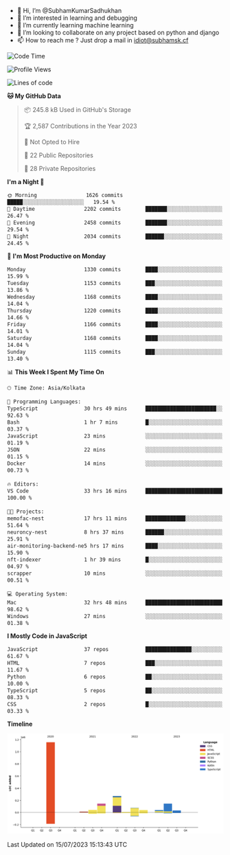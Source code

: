 - 👋 Hi, I’m @SubhamKumarSadhukhan
- 👀 I’m interested in learning and debugging
- 🌱 I’m currently learning machine learning
- 💞️ I’m looking to collaborate on any project based on python and django
- 📫 How to reach me ?
      Just drop a mail in idiot@subhamsk.cf

<!---
SubhamKumarSadhukhan/SubhamKumarSadhukhan is a ✨ special ✨ repository because its `README.md` (this file) appears on your GitHub profile.
You can click the Preview link to take a look at your changes.
--->


<!--START_SECTION:waka-->
![Code Time](http://img.shields.io/badge/Code%20Time-1%2C335%20hrs%2045%20mins-blue)

![Profile Views](http://img.shields.io/badge/Profile%20Views-0-blue)

![Lines of code](https://img.shields.io/badge/From%20Hello%20World%20I%27ve%20Written-2.0%20million%20lines%20of%20code-blue)

**🐱 My GitHub Data** 

> 📦 245.8 kB Used in GitHub's Storage 
 > 
> 🏆 2,587 Contributions in the Year 2023
 > 
> 🚫 Not Opted to Hire
 > 
> 📜 22 Public Repositories 
 > 
> 🔑 28 Private Repositories 
 > 
**I'm a Night 🦉** 

```text
🌞 Morning                1626 commits        █████░░░░░░░░░░░░░░░░░░░░   19.54 % 
🌆 Daytime                2202 commits        ███████░░░░░░░░░░░░░░░░░░   26.47 % 
🌃 Evening                2458 commits        ███████░░░░░░░░░░░░░░░░░░   29.54 % 
🌙 Night                  2034 commits        ██████░░░░░░░░░░░░░░░░░░░   24.45 % 
```
📅 **I'm Most Productive on Monday** 

```text
Monday                   1330 commits        ████░░░░░░░░░░░░░░░░░░░░░   15.99 % 
Tuesday                  1153 commits        ███░░░░░░░░░░░░░░░░░░░░░░   13.86 % 
Wednesday                1168 commits        ████░░░░░░░░░░░░░░░░░░░░░   14.04 % 
Thursday                 1220 commits        ████░░░░░░░░░░░░░░░░░░░░░   14.66 % 
Friday                   1166 commits        ████░░░░░░░░░░░░░░░░░░░░░   14.01 % 
Saturday                 1168 commits        ████░░░░░░░░░░░░░░░░░░░░░   14.04 % 
Sunday                   1115 commits        ███░░░░░░░░░░░░░░░░░░░░░░   13.40 % 
```


📊 **This Week I Spent My Time On** 

```text
🕑︎ Time Zone: Asia/Kolkata

💬 Programming Languages: 
TypeScript               30 hrs 49 mins      ███████████████████████░░   92.63 % 
Bash                     1 hr 7 mins         █░░░░░░░░░░░░░░░░░░░░░░░░   03.37 % 
JavaScript               23 mins             ░░░░░░░░░░░░░░░░░░░░░░░░░   01.19 % 
JSON                     22 mins             ░░░░░░░░░░░░░░░░░░░░░░░░░   01.15 % 
Docker                   14 mins             ░░░░░░░░░░░░░░░░░░░░░░░░░   00.73 % 

🔥 Editors: 
VS Code                  33 hrs 16 mins      █████████████████████████   100.00 % 

🐱‍💻 Projects: 
memofac-nest             17 hrs 11 mins      █████████████░░░░░░░░░░░░   51.64 % 
neuroncy-nest            8 hrs 37 mins       ██████░░░░░░░░░░░░░░░░░░░   25.91 % 
air-monitoring-backend-ne5 hrs 17 mins       ████░░░░░░░░░░░░░░░░░░░░░   15.90 % 
nft-indexer              1 hr 39 mins        █░░░░░░░░░░░░░░░░░░░░░░░░   04.97 % 
scrapper                 10 mins             ░░░░░░░░░░░░░░░░░░░░░░░░░   00.51 % 

💻 Operating System: 
Mac                      32 hrs 48 mins      █████████████████████████   98.62 % 
Windows                  27 mins             ░░░░░░░░░░░░░░░░░░░░░░░░░   01.38 % 
```

**I Mostly Code in JavaScript** 

```text
JavaScript               37 repos            ███████████████░░░░░░░░░░   61.67 % 
HTML                     7 repos             ███░░░░░░░░░░░░░░░░░░░░░░   11.67 % 
Python                   6 repos             ██░░░░░░░░░░░░░░░░░░░░░░░   10.00 % 
TypeScript               5 repos             ██░░░░░░░░░░░░░░░░░░░░░░░   08.33 % 
CSS                      2 repos             █░░░░░░░░░░░░░░░░░░░░░░░░   03.33 % 
```



**Timeline**

![Lines of Code chart](https://raw.githubusercontent.com/SubhamKumarSadhukhan/SubhamKumarSadhukhan/main/assets/bar_graph.png)


 Last Updated on 15/07/2023 15:13:43 UTC
<!--END_SECTION:waka-->
